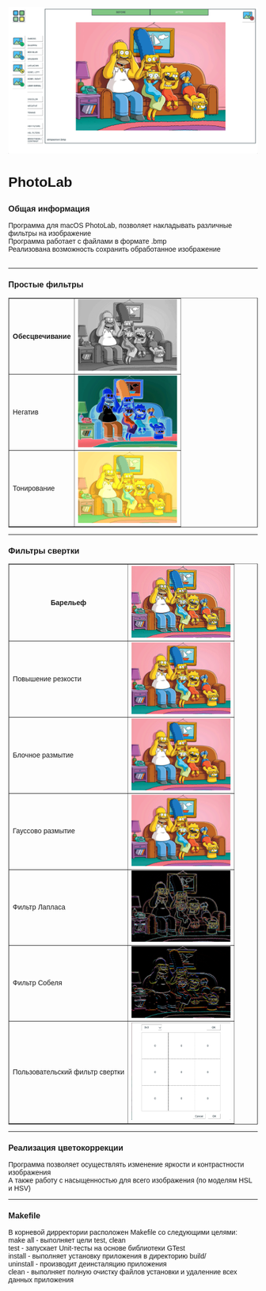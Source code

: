 <!DOCTYPE html>
<html>
<font face="Arial">
<p align="center"><img src="https://github.com/AlNigmat/PhotoLab/blob/main/imgs/1.png" width="700" alt="Screenshot"></p>
<h1>
    <p>PhotoLab</p>
</h1>
<body>
    <h3>
        <p>Общая информация
    </h3>
    </p>
    <p>
        Программа для macOS PhotoLab, позволяет накладывать различные фильтры на изображение <br>
        Программа работает с файлами в формате .bmp <br>
        Реализована возможность сохранить обработанное изображение <br>
        <br>
    </p>
    <hr style="border: 2px;">
    <h3>
        <p>Простые фильтры
    </h3>
    </p>
    <table border="1">
        <tr>
            <th>Обесцвечивание</td>
        <td><img src="https://github.com/AlNigmat/PhotoLab/blob/main/imgs/2.png" width="200" alt="Обесцвечивание"></td>
        </tr>
        <tr>
            <td>Негатив</td>
        <td><img src="https://github.com/AlNigmat/PhotoLab/blob/main/imgs/3.png" width="200" alt="Негатив"></td>
        </tr>
        <tr>
            <td>Тонирование</td>
        <td><img src="https://github.com/AlNigmat/PhotoLab/blob/main/imgs/4.png" width="200" alt="Тонирование"></td>
        </tr>
    </table>
    </p>
    <hr style="border: 2px;">
    <h3>    
        <p>Фильтры свертки
    </h3>
    </p>
    <table border="1">
        <tr>
            <th>Барельеф</td>
        <th><img src="https://github.com/AlNigmat/PhotoLab/blob/main/imgs/5.png" width="200" alt="Барельеф"></td>
        </tr>
        <tr>
            <td>Повышение резкости</td>
        <td><img src="https://github.com/AlNigmat/PhotoLab/blob/main/imgs/6.png" width="200" alt="Повышение резкости"></td>
        </tr>
        <tr>
            <td>Блочное размытие</td>
        <td><img src="https://github.com/AlNigmat/PhotoLab/blob/main/imgs/7.png" width="200" alt="Блочное размытие"></td>
        </tr>
        <tr>
            <td>Гауссово размытие</td>
        <td><img src="https://github.com/AlNigmat/PhotoLab/blob/main/imgs/8.png" width="200" alt="Гауссово размытие"></td>
        </tr>
        <tr>
            <td>Фильтр Лапласа</td>
        <td><img src="https://github.com/AlNigmat/PhotoLab/blob/main/imgs/9.png" width="200" alt="Фильтр Лапласа"></td>
        </tr>
        <tr>
            <td>Фильтр Собеля</td>
        <td><img src="https://github.com/AlNigmat/PhotoLab/blob/main/imgs/10.png" width="200" alt="Фильтр Собеля"></td>
        </tr>
        <tr>
            <td>Пользовательский фильтр свертки</td>
        <td><img src="https://github.com/AlNigmat/PhotoLab/blob/main/imgs/11.png" width="200" alt="Пользовательский фильтр свертки"></td>
        </tr>
    </table>
    <hr style="border: 2px;">
    <h3>
        <p>Реализация цветокоррекции
    </h3>
    </p>
    <p>
        Программа позволяет осуществлять изменение яркости и контрастности изображения <br>
        А также работу с насыщенностью для всего изображения (по моделям HSL и HSV) <br>
    </p>
    <hr style="border: 2px;">
    <h3>
        <p>Makefile
    </h3>
    </p>
    <p>
        В корневой дирректории расположен Makefile со следующими целями: <br>
        make all - выполняет цели test, clean <br>
        test - запускает Unit-тесты на основе библиотеки GTest <br>
        install - выполняет установку приложения в директорию build/ <br>
        uninstall - производит деинсталяцию приложения <br>
        clean - выполняет полную очистку файлов установки и удаленние всех данных приложения <br>
    </p>
</body>

</html>
